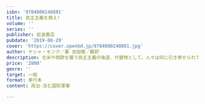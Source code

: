 ```yaml
---
isbn: '9784000248891'
title: 民主主義を救え!
volume: ''
series: ''
publisher: 岩波書店
pubdate: '2019-08-29'
cover: 'https://cover.openbd.jp/9784000248891.jpg'
author: ヤシャ・モンク／著 吉田徹／翻訳
description: 北米や西欧を襲う民主主義の後退．代替物として，人々は何に引き寄せられているのか．日本語版序文を付す．
price: '2800'
genre: ''
target: 一般
format: 単行本
content: 政治-含む国防軍事

---
```

